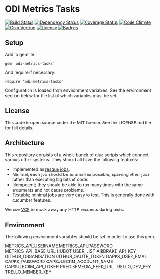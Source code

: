 # ODI Metrics Tasks

[![Build Status](http://img.shields.io/travis/theodi/odi-metrics-tasks.svg)](https://travis-ci.org/theodi/odi-metrics-tasks)
[![Dependency Status](http://img.shields.io/gemnasium/theodi/odi-metrics-tasks.svg)](https://gemnasium.com/theodi/odi-metrics-tasks)
[![Coverage Status](http://img.shields.io/coveralls/theodi/odi-metrics-tasks.svg)](https://coveralls.io/r/theodi/odi-metrics-tasks)
[![Code Climate](http://img.shields.io/codeclimate/github/theodi/odi-metrics-tasks.svg)](https://codeclimate.com/github/theodi/odi-metrics-tasks)
[![Gem Version](http://img.shields.io/gem/v/odi-metrics-tasks.svg)](https://rubygems.org/gems/odi-metrics-tasks)
[![License](http://img.shields.io/:license-mit-blue.svg)](http://theodi.mit-license.org)
[![Badges](http://img.shields.io/:badges-7/7-ff6799.svg)](https://github.com/badges/badgerbadgerbadger)

Setup
-----

Add to gemfile:

    gem 'odi-metrics-tasks'

And require if necessary:

    require 'odi-metrics-tasks'

Configuration is loaded from environment variables. See the environment section below for the list of which variables must be set.

License
-------

This code is open source under the MIT license. See the LICENSE.md file for 
full details.

Architecture
------------

This repository consists of a whole bunch of glue scripts which connect various other systems. They should all have the following features:

* Implemented as [resque jobs](https://github.com/defunkt/resque#section_Jobs).
* Minimal; each job should be as small as possible, spawing other jobs rather than executing big bits of code.
* Idempotent; they should be able to run many times with the same arguments and not cause problems.
* Testable; minimal jobs are very easy to test. This is generally done with cucumber features.

We use [VCR](https://github.com/vcr/vcr) to mock away any HTTP requests during tests.

Environment
-----------

The following environment variables should be set in order to use this gem.

  METRICS_API_USERNAME
  METRICS_API_PASSWORD
  METRICS_API_BASE_URL
  HUBOT_USER_LIST
  AIRBRAKE_API_KEY
  GITHUB_ORGANISATION
  GITHUB_OAUTH_TOKEN
  GAPPS_USER_EMAIL
  GAPPS_PASSWORD
  CAPSULECRM_ACCOUNT_NAME
  CAPSULECRM_API_TOKEN
  PRECISEMEDIA_FEED_URL
  TRELLO_DEV_KEY
  TRELLO_MEMBER_KEY